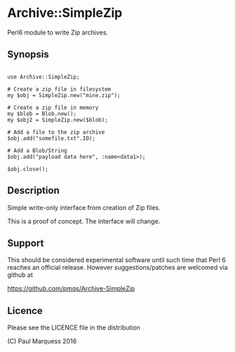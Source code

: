 # Archive::SimpleZip

Perl6 module to write Zip archives.

## Synopsis


```

use Archive::SimpleZip;

# Create a zip file in filesystem
my $obj = SimpleZip.new("mine.zip");

# Create a zip file in memory
my $blob = Blob.new();
my $obj2 = SimpleZip.new($blob);

# Add a file to the zip archive
$obj.add("somefile.txt".IO);

# Add a Blob/String
$obj.add("payload data here", :name<data1>);

$obj.close();
```


## Description

Simple write-only interface from creation of Zip files.

This is a proof of concept. The interface will change.


## Support

This should be considered experimental software until such time that
Perl 6 reaches an official release.  However suggestions/patches are
welcomed via github at

   https://github.com/pmqs/Archive-SimpleZip

## Licence

Please see the LICENCE file in the distribution

(C) Paul Marquess 2016

